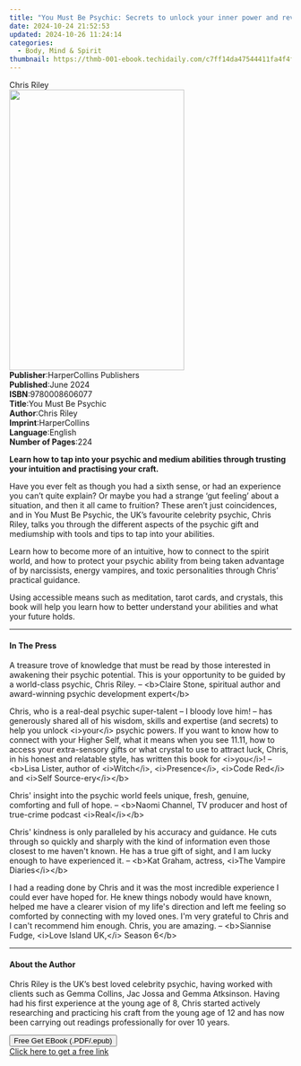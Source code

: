 ```yaml
---
title: "You Must Be Psychic: Secrets to unlock your inner power and reveal your future | Free Book"
date: 2024-10-24 21:52:53
updated: 2024-10-26 11:24:14
categories:
  - Body, Mind & Spirit
thumbnail: https://thmb-001-ebook.techidaily.com/c7ff14da47544411fa4f4fa0ceb6925d26b8063ffb33d5cd8f626f168a80244e.jpg
---
```

<main id="book-container">
  <div class="flex flex-col">
    <div class="book-brief flex-1 py-6 px-4 sm:p-6 md:py-10 md:px-8">
      <!-- brief-->
      <div class="book-brief-main">Chris Riley</div>
    </div>
    <div
      class="book-meta-info flex-1 grid gap-4 col-start-1 col-end-3 row-start-1 sm:mb-6 sm:grid-cols-4 lg:gap-6 lg:col-start-2 lg:row-end-6 lg:row-span-6 lg:mb-0"
    >
      <div
        class="book-meta-info-left place-content-center mt-4 p-4 text-sm leading-6 col-start-2 col-span-2 dark:text-slate-400"
      >
        <img
          class="w-full h-500 object-cover rounded-lg sm:h-255 sm:col-span-2 lg:col-span-full"
          src="https://img-001-ebook.techidaily.com/9d3c1a39e121c7dbc1059f0ac6868148243e9913e164725da1a25a68814b79bc.jpg"
          alt=""
          width="312"
          height="500"
        />
      </div>
      <div
        class="book-meta-info-right mt-2 col-start-1 row-start-2 col-span-3 self-center"
      >
        <!-- meta data  -->
        <div class="flex flex-col px-4 md:px-8">
          <div class="flex-1">
            <strong>Publisher</strong>:<span class="px-2"
              >HarperCollins Publishers</span
            >
          </div>
          <div class="flex-1">
            <strong>Published</strong>:<span class="px-2">June 2024</span>
          </div>
          <div class="flex-1">
            <strong>ISBN</strong>:<span class="px-2">9780008606077</span>
          </div>
          <div class="flex-1">
            <strong>Title</strong>:<span class="px-2">You Must Be Psychic</span>
          </div>
          <div class="flex-1">
            <strong>Author</strong>:<span class="px-2">Chris Riley</span>
          </div>
          <div class="flex-1">
            <strong>Imprint</strong>:<span class="px-2">HarperCollins</span>
          </div>
          <div class="flex-1">
            <strong>Language</strong>:<span class="px-2">English</span>
          </div>
          <div class="flex-1">
            <strong>Number of Pages</strong>:<span class="px-2">224</span>
          </div>
        </div>
      </div>
    </div>
    <div class="book-description flex-1 py-6 px-4 sm:p-6 md:py-10 md:px-8">
      <div class="book-description-main">
        <div accordion-content="" id="description">
          <p>
            <strong
              >Learn how to tap into your psychic and medium abilities through
              trusting your intuition and practising your craft.</strong
            >
          </p>
          <p>
            Have you ever felt as though you had a sixth sense, or had an
            experience you can’t quite explain? Or maybe you had a strange ‘gut
            feeling’ about a situation, and then it all came to fruition? These
            aren’t just coincidences, and in You Must Be Psychic, the UK’s
            favourite celebrity psychic, Chris Riley, talks you through the
            different aspects of the psychic gift and mediumship with tools and
            tips to tap into your abilities.
          </p>
          <p>
            Learn how to become more of an intuitive, how to connect to the
            spirit world, and how to protect your psychic ability from being
            taken advantage of by narcissists, energy vampires, and toxic
            personalities through Chris’ practical guidance.
          </p>
          <p>
            Using accessible means such as meditation, tarot cards, and
            crystals, this book will help you learn how to better understand
            your abilities and what your future holds.
          </p>
        </div>
        <div class="accordion-fader"></div>
      </div>
    </div>
    <div class="book-excerpts flex-1 py-6 px-4 sm:p-6 md:py-10 md:px-8">
      <!-- excerpts-->
      <div class="book-excerpts-main">
        <hr />
        <h4 class="placeholder placeholder-heading">
          <span>In The Press</span>
        </h4>
        <p></p>
        <p>
          A treasure trove of knowledge that must be read by those interested in
          awakening their psychic potential. This is your opportunity to be
          guided by a world-class psychic, Chris Riley. – &lt;b&gt;Claire Stone,
          spiritual author and award-winning psychic development
          expert&lt;/b&gt;
        </p>
        <p>
          Chris, who is a real-deal psychic super-talent – I bloody love him! –
          has generously shared all of his wisdom, skills and expertise (and
          secrets) to help you unlock &lt;i&gt;your&lt;/i&gt; psychic powers. If
          you want to know how to connect with your Higher Self, what it means
          when you see 11.11, how to access your extra-sensory gifts or what
          crystal to use to attract luck, Chris, in his honest and relatable
          style, has written this book for &lt;i&gt;you&lt;/i&gt;! –
          &lt;b&gt;Lisa Lister, author of &lt;i&gt;Witch&lt;/i&gt;,
          &lt;i&gt;Presence&lt;/i&gt;, &lt;i&gt;Code Red&lt;/i&gt; and
          &lt;i&gt;Self Source-ery&lt;/i&gt;&lt;/b&gt;
        </p>
        <p>
          Chris' insight into the psychic world feels unique, fresh, genuine,
          comforting and full of hope. – &lt;b&gt;Naomi Channel, TV producer and
          host of true-crime podcast &lt;i&gt;Real&lt;/i&gt;&lt;/b&gt;
        </p>
        <p>
          Chris' kindness is only paralleled by his accuracy and guidance. He
          cuts through so quickly and sharply with the kind of information even
          those closest to me haven't known. He has a true gift of sight, and I
          am lucky enough to have experienced it. – &lt;b&gt;Kat Graham,
          actress, &lt;i&gt;The Vampire Diaries&lt;/i&gt;&lt;/b&gt;
        </p>
        <p>
          I had a reading done by Chris and it was the most incredible
          experience I could ever have hoped for. He knew things nobody would
          have known, helped me have a clearer vision of my life's direction and
          left me feeling so comforted by connecting with my loved ones. I'm
          very grateful to Chris and I can't recommend him enough. Chris, you
          are amazing. – &lt;b&gt;Siannise Fudge, &lt;i&gt;Love Island
          UK,&lt;/i&gt; Season 6&lt;/b&gt;
        </p>
        <p></p>
      </div>
    </div>
    <div class="book-about-author flex-1 py-6 px-4 sm:p-6 md:py-10 md:px-8">
      <!-- about author-->
      <div class="book-main-author-main">
        <hr />
        <h4 class="placeholder placeholder-heading">
          <span>About the Author</span>
        </h4>
        <p></p>
        <p>
          Chris Riley is the UK’s best loved celebrity psychic, having worked
          with clients such as Gemma Collins, Jac Jossa and Gemma Atksinson.
          Having had his first experience at the young age of 8, Chris started
          actively researching and practicing his craft from the young age of 12
          and has now been carrying out readings professionally for over 10
          years.
        </p>
        <p></p>
      </div>
    </div>
    <div class="book-free-get flex-1 py-6 px-4 sm:p-6 md:py-10 md:px-8">
      <button
        id="btn-free-get"
        class="bg-blue-500 hover:bg-blue-700 text-white font-bold py-2 px-4 rounded"
      >
        Free Get EBook (.PDF/.epub)
      </button>
      <div id="countdown-display" class="px-2 text-lg mt-2"></div>
      <a
        id="free-link"
        class="hidden bg-blue-500 hover:bg-blue-700 text-white font-bold py-2 px-4 rounded"
        href="https://www.ebooks.com/en-us/book/210866914/you-must-be-psychic-secrets-to-unlock-your-inner-power-and-reveal-your-future/chris-riley/"
        target="_blank"
        >Click here to get a free link</a
      >
    </div>
    <script>
      let countdownTime = 0;
      let countdownInterval = null;
      document
        .getElementById('btn-free-get')
        .addEventListener('click', startCountdown);
      function startCountdown() {
        countdownTime = new Date().getTime() + 60000 * 3;
        countdownInterval = setInterval(updateCountdown, 1000);
        document.getElementById('btn-free-get').disabled = true;
        document
          .getElementById('btn-free-get')
          .classList.add('bg-gray-500', 'cursor-not-allowed');
      }
      function updateCountdown() {
        let currentTime = new Date().getTime();
        let timeLeft = countdownTime - currentTime;
        let secondsLeft = Math.floor(timeLeft / 1000);
        document.getElementById('countdown-display').innerHTML =
          `Remaining time: ${secondsLeft} seconds.`;
        if (secondsLeft <= 0) {
          clearInterval(countdownInterval);
          document.getElementById('btn-free-get').classList.add('hidden');
          document.getElementById('free-link').classList.remove('hidden');
          document.getElementById('countdown-display').innerHTML = '';
        }
      }
    </script>
  </div>
</main>
